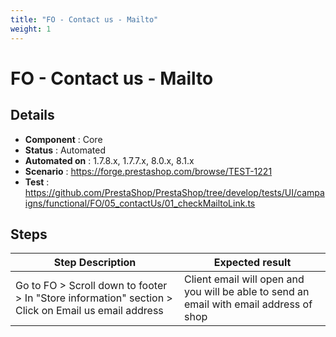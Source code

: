 ```yaml
---
title: "FO - Contact us - Mailto"
weight: 1
---
```


# FO - Contact us - Mailto
## Details
* **Component** : Core
* **Status** : Automated
* **Automated on** : 1.7.8.x, 1.7.7.x, 8.0.x, 8.1.x
* **Scenario** : https://forge.prestashop.com/browse/TEST-1221
* **Test** : https://github.com/PrestaShop/PrestaShop/tree/develop/tests/UI/campaigns/functional/FO/05_contactUs/01_checkMailtoLink.ts

## Steps
| Step Description | Expected result |
| ----- | ----- |
| Go to FO > Scroll down to footer > In "Store information" section > Click on Email us email address | Client email will open and you will be able to send an email with email address of shop |
